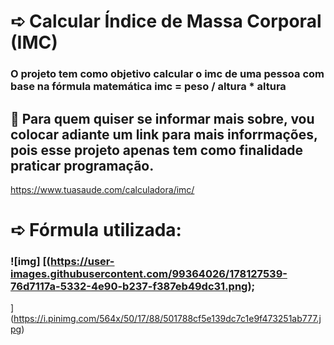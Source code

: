 # ➪ Calcular Índice de Massa Corporal (IMC)
### O projeto tem como objetivo calcular o imc de uma pessoa com base na fórmula matemática imc = peso / altura * altura 

## 📎 Para quem quiser se informar mais sobre, vou colocar adiante um link para mais inforrmações, pois esse projeto apenas tem como finalidade praticar programação. 
https://www.tuasaude.com/calculadora/imc/

# ➪ Fórmula utilizada:
### ![img] [(https://user-images.githubusercontent.com/99364026/178127539-76d7117a-5332-4e90-b237-f387eb49dc31.png);
](https://i.pinimg.com/564x/50/17/88/501788cf5e139dc7c1e9f473251ab777.jpg)
